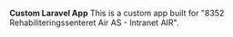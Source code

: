 **Custom Laravel App**
This is a custom app built for "8352 Rehabiliteringssenteret Air AS - Intranet AIR".
